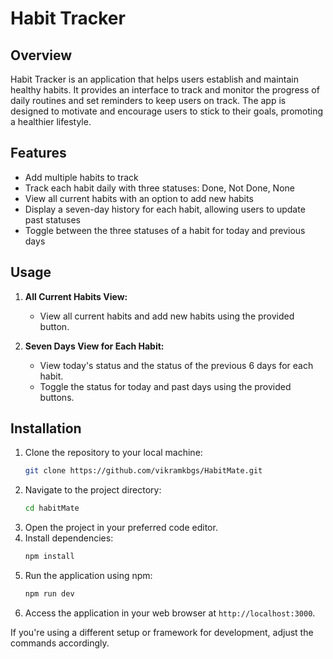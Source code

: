# Habit Tracker

## Overview
Habit Tracker is an application that helps users establish and maintain healthy habits. It provides an interface to track and monitor the progress of daily routines and set reminders to keep users on track. The app is designed to motivate and encourage users to stick to their goals, promoting a healthier lifestyle.

## Features
- Add multiple habits to track
- Track each habit daily with three statuses: Done, Not Done, None
- View all current habits with an option to add new habits
- Display a seven-day history for each habit, allowing users to update past statuses
- Toggle between the three statuses of a habit for today and previous days

## Usage
1. **All Current Habits View:** 
   - View all current habits and add new habits using the provided button.

2. **Seven Days View for Each Habit:** 
   - View today's status and the status of the previous 6 days for each habit.
   - Toggle the status for today and past days using the provided buttons.

## Installation
1. Clone the repository to your local machine:
    ```sh
    git clone https://github.com/vikramkbgs/HabitMate.git
    ```
2. Navigate to the project directory:
    ```sh
    cd habitMate
    ```
3. Open the project in your preferred code editor.
4. Install dependencies:
    ```sh
    npm install
    ```
5. Run the application using npm:
    ```sh
    npm run dev
    ```
6. Access the application in your web browser at `http://localhost:3000`.

If you're using a different setup or framework for development, adjust the commands accordingly.
